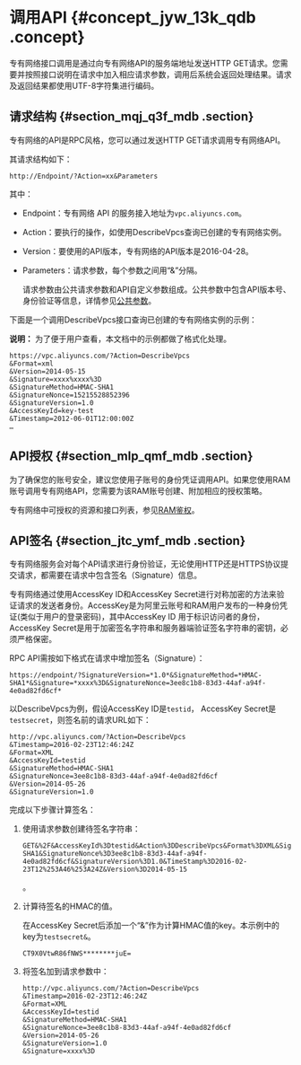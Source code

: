 # 调用API {#concept_jyw_13k_qdb .concept}

专有网络接口调用是通过向专有网络API的服务端地址发送HTTP GET请求。您需要并按照接口说明在请求中加入相应请求参数，调用后系统会返回处理结果。请求及返回结果都使用UTF-8字符集进行编码。

## 请求结构 {#section_mqj_q3f_mdb .section}

专有网络的API是RPC风格，您可以通过发送HTTP GET请求调用专有网络API。

其请求结构如下：

``` {#codeblock_zf2_xac_wgv}
http://Endpoint/?Action=xx&Parameters
```

其中：

-   Endpoint：专有网络 API 的服务接入地址为`vpc.aliyuncs.com`。
-   Action：要执行的操作，如使用DescribeVpcs查询已创建的专有网络实例。
-   Version：要使用的API版本，专有网络的API版本是2016-04-28。
-   Parameters：请求参数，每个参数之间用“&”分隔。

    请求参数由公共请求参数和API自定义参数组成。公共参数中包含API版本号、身份验证等信息，详情参见[公共参数](intl.zh-CN/API参考/公共参数.md#)。


下面是一个调用DescribeVpcs接口查询已创建的专有网络实例的示例：

**说明：** 为了便于用户查看，本文档中的示例都做了格式化处理。

``` {#codeblock_4gl_88h_ahb}
https://vpc.aliyuncs.com/?Action=DescribeVpcs
&Format=xml
&Version=2014-05-15
&Signature=xxxx%xxxx%3D
&SignatureMethod=HMAC-SHA1
&SignatureNonce=15215528852396
&SignatureVersion=1.0
&AccessKeyId=key-test
&Timestamp=2012-06-01T12:00:00Z
…
```

## API授权 {#section_mlp_qmf_mdb .section}

为了确保您的账号安全，建议您使用子账号的身份凭证调用API。如果您使用RAM账号调用专有网络API，您需要为该RAM账号创建、附加相应的授权策略。

专有网络中可授权的资源和接口列表，参见[RAM鉴权](intl.zh-CN/API参考/RAM鉴权.md#)。

## API签名 {#section_jtc_ymf_mdb .section}

专有网络服务会对每个API请求进行身份验证，无论使用HTTP还是HTTPS协议提交请求，都需要在请求中包含签名（Signature）信息。

专有网络通过使用AccessKey ID和AccessKey Secret进行对称加密的方法来验证请求的发送者身份。AccessKey是为阿里云账号和RAM用户发布的一种身份凭证\(类似于用户的登录密码\)，其中AccessKey ID 用于标识访问者的身份，AccessKey Secret是用于加密签名字符串和服务器端验证签名字符串的密钥，必须严格保密。

RPC API需按如下格式在请求中增加签名（Signature）：

`https://endpoint/?SignatureVersion=*1.0*&SignatureMethod=*HMAC-SHA1*&Signature=*xxxx%3D&SignatureNonce=3ee8c1b8-83d3-44af-a94f-4e0ad82fd6cf*`

以DescribeVpcs为例，假设AccessKey ID是`testid`， AccessKey Secret是`testsecret`，则签名前的请求URL如下：

``` {#codeblock_0v6_230_tp7}
http://vpc.aliyuncs.com/?Action=DescribeVpcs
&Timestamp=2016-02-23T12:46:24Z
&Format=XML
&AccessKeyId=testid
&SignatureMethod=HMAC-SHA1
&SignatureNonce=3ee8c1b8-83d3-44af-a94f-4e0ad82fd6cf
&Version=2014-05-26
&SignatureVersion=1.0
```

完成以下步骤计算签名：

1.  使用请求参数创建待签名字符串：

    ``` {#codeblock_uzw_r0c_jwi}
    GET&%2F&AccessKeyId%3Dtestid&Action%3DDescribeVpcs&Format%3DXML&SignatureMethod%3DHMAC-SHA1&SignatureNonce%3D3ee8c1b8-83d3-44af-a94f-4e0ad82fd6cf&SignatureVersion%3D1.0&TimeStamp%3D2016-02-23T12%253A46%253A24Z&Version%3D2014-05-15
    ```

    。

2.  计算待签名的HMAC的值。

    在AccessKey Secret后添加一个“&”作为计算HMAC值的key。本示例中的key为`testsecret&`。

    ``` {#codeblock_36o_lt1_t7s}
    CT9X0VtwR86fNWS********juE=
    ```

3.  将签名加到请求参数中：

    ``` {#codeblock_lbu_wt0_o8t}
    http://vpc.aliyuncs.com/?Action=DescribeVpcs
    &Timestamp=2016-02-23T12:46:24Z
    &Format=XML
    &AccessKeyId=testid
    &SignatureMethod=HMAC-SHA1
    &SignatureNonce=3ee8c1b8-83d3-44af-a94f-4e0ad82fd6cf
    &Version=2014-05-26
    &SignatureVersion=1.0
    &Signature=xxxx%3D
    ```


